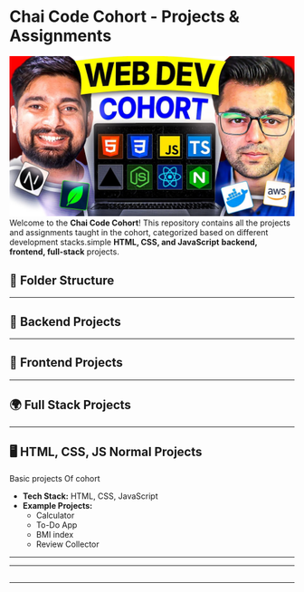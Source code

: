 # Chai Code Cohort - Projects & Assignments
![alt](html-css-js-projects/src/Cohort-Thumbnail.jpg)
Welcome to the **Chai Code Cohort**! This repository contains all the projects and assignments taught in the cohort, categorized based on different development stacks.simple **HTML, CSS, and JavaScript** **backend, frontend, full-stack** projects.

## 📁 Folder Structure

---

## 📌 **Backend Projects**
------------------------------------------------------------------------------------------

## 🎨 **Frontend Projects**

---

## 🌍 **Full Stack Projects**
---

## 🖥️ **HTML, CSS, JS Normal Projects**

Basic projects Of cohort

- **Tech Stack:** HTML, CSS, JavaScript
- **Example Projects:**
  - Calculator
  - To-Do App
  - BMI index 
  - Review Collector
---

---

##



---

##


